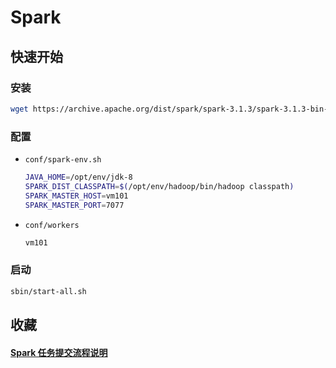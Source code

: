 # Spark

## 快速开始

### 安装

```bash
wget https://archive.apache.org/dist/spark/spark-3.1.3/spark-3.1.3-bin-without-hadoop.tgz
```

### 配置

-   `conf/spark-env.sh`

    ```bash
    JAVA_HOME=/opt/env/jdk-8
    SPARK_DIST_CLASSPATH=$(/opt/env/hadoop/bin/hadoop classpath)
    SPARK_MASTER_HOST=vm101
    SPARK_MASTER_PORT=7077
    ```

-   `conf/workers`

    ```bash
    vm101
    ```

### 启动

```bash
sbin/start-all.sh
```

## 收藏

#### [Spark 任务提交流程说明](https://blog.csdn.net/ran_hao/article/details/125569872)
